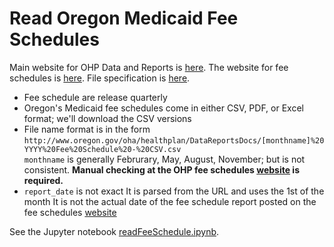 # Read Oregon Medicaid Fee Schedules

Main website for OHP Data and Reports is [here](http://www.oregon.gov/oha/healthplan/Pages/reports.aspx).
The website for fee schedules is [here](http://www.oregon.gov/oha/healthplan/Pages/feeschedule.aspx).
File specification is [here](http://www.oregon.gov/oha/healthplan/tools/File%20specifications%20for%20DMAP%20fee-for-service%20fee%20schedule.pdf).

* Fee schedule are release quarterly
* Oregon's Medicaid fee schedules come in either CSV, PDF, or Excel format; we'll download the CSV versions
* File name format is in the form
    `http://www.oregon.gov/oha/healthplan/DataReportsDocs/[monthname]%20YYYY%20Fee%20Schedule%20-%20CSV.csv`  
    `monthname` is generally Februrary, May, August, November; but is not consistent.
    **Manual checking at the OHP fee schedules [website](http://www.oregon.gov/oha/healthplan/Pages/feeschedule.aspx) is required.**
* `report_date` is not exact
    It is parsed from the URL and uses the 1st of the month
    It is not the actual date of the fee schedule report posted on the fee schedules [website](http://www.oregon.gov/oha/healthplan/Pages/feeschedule.aspx)
    
See the Jupyter notebook [readFeeSchedule.ipynb](https://github.com/chse-ohsu/PublicUseData/blob/master/MedicaidFeeSchedules/OR/readFeeSchedule.ipynb).
